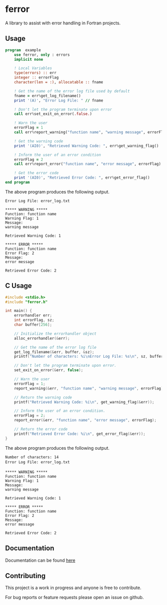 # ferror
A library to assist with error handling in Fortran projects.

## Usage

```fortran
program  example
    use ferror, only : errors
    implicit none

    ! Local Variables
    type(errors) :: err
    integer :: errorFlag
    character(len = :), allocatable :: fname

    ! Get the name of the error log file used by default
    fname = err%get_log_filename()
    print '(A)', "Error Log File: " // fname

    ! Don't let the program terminate upon error
    call err%set_exit_on_error(.false.)

    ! Warn the user
    errorFlag = 1
    call err%report_warning("function name", "warning message", errorFlag)

    ! Get the warning code
    print '(AI0)', "Retrieved Warning Code: ", err%get_warning_flag()

    ! Inform the user of an error condition
    errorFlag = 2
    call err%report_error("function name", "error message", errorFlag)

    ! Get the error code
    print '(AI0)', "Retrieved Error Code: ", err%get_error_flag()
end program 
```
The above program produces the following output.
```text
Error Log File: error_log.txt
 
***** WARNING *****
Function: function name
Warning Flag: 1
Message:
warning message
 
Retrieved Warning Code: 1
 
***** ERROR *****
Function: function name
Error Flag: 2
Message:
error message
 
Retrieved Error Code: 2
```

## C Usage
```c
#include <stdio.h>
#include "ferror.h"

int main() {
    errorhandler err;
    int errorFlag, sz;
    char buffer[256];

    // Initialize the errorhandler object
    alloc_errorhandler(&err);

    // Get the name of the error log file
    get_log_filename(&err, buffer, &sz);
    printf("Number of characters: %i\nError Log File: %s\n", sz, buffer);

    // Don't let the program terminate upon error.
    set_exit_on_error(&err, false);

    // Warn the user
    errorFlag = 1;
    report_warning(&err, "function name", "warning message", errorFlag);

    // Return the warning code
    printf("Retrieved Warning Code: %i\n", get_warning_flag(&err));

    // Inform the user of an error condition.
    errorFlag = 2;
    report_error(&err, "function name", "error message", errorFlag);

    // Return the error code
    printf("Retrieved Error Code: %i\n", get_error_flag(&err));
}

```
The above program produces the following output.
```text
Number of characters: 14
Error Log File: error_log.txt

***** WARNING *****
Function: function name
Warning Flag: 1
Message:
warning message

Retrieved Warning Code: 1

***** ERROR *****
Function: function name
Error Flag: 2
Message:
error message

Retrieved Error Code: 2
```

## Documentation
Documentation can be found [here](doc/refman.pdf)

## Contributing
This project is a work in progress and anyone is free to contribute.

For bug reports or feature requests please open an issue on github.